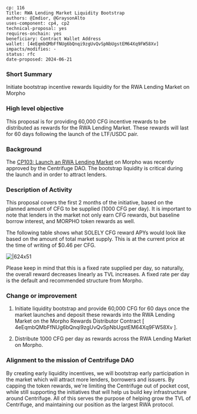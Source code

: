 ```
cp: 116
Title: RWA Lending Market Liquidity Bootstrap
authors: @Imdior, @GraysonAlto
uses-component: cp4, cp2
technical-proposal: yes
requires-onchain: yes
beneficiary: Contract Wallet Address
wallet: [4eEqmbQMbFfNUg6bQnqi9zgUvQvSpNbUgstEM64Xq9FW58Xv]
impacts/modifies: -
status: rfc
date-proposed: 2024-06-21
```

### Short Summary

Initiate bootstrap incentive rewards liquidity for the RWA Lending Market on Morpho

### High level objective

This proposal is for providing 60,000 CFG incentive rewards to be distributed as rewards for the RWA Lending Market. These rewards will last for 60 days following the launch of the LTF/USDC pair.

### Background

The [CP103: Launch an RWA Lending Market](https://github.com/centrifuge/cps/blob/main/cps/CP103/CP103.md) on Morpho was recently approved by the Centrifuge DAO.
The bootstrap liquidity is critical during the launch and in order to attract lenders.

### Description of Activity

This proposal covers the first 2 months of the initiative, based on the planned amount of CFG to be supplied (1000 CFG per day). It is important to note that lenders in the market not only earn CFG rewards, but baseline borrow interest, and MORPHO token rewards as well.

The following table shows what SOLELY CFG reward APYs would look like based on the amount of total market supply. This is at the current price at the time of writing of $0.46 per CFG.

![|624x51](upload://61BpOX6MJz20wUzF2MFCNxTWJ1U.png)

Please keep in mind that this is a fixed rate supplied per day, so naturally, the overall reward decreases linearly as TVL increases. A fixed rate per day is the default and recommended structure from Morpho.

### Change or improvement

1. Initiate liquidity bootstrap and provide 60,000 CFG for 60 days once the market launches and deposit these rewards into the RWA Lending Market on the Morpho Rewards Distributor Contract [ 4eEqmbQMbFfNUg6bQnqi9zgUvQvSpNbUgstEM64Xq9FW58Xv ].

2. Distribute 1000 CFG per day as rewards across the RWA Lending Market on Morpho.

### Alignment to the mission of Centrifuge DAO

By creating early liquidity incentives, we will bootstrap early participation in the market which will attract more lenders, borrowers and issuers. By capping the token rewards, we're limiting the Centrifuge out of pocket cost, while still supporting the initiatives that will help us build key infrastructure around Centrifuge. All of this serves the purpose of helping grow the TVL of Centrifuge, and maintaining our position as the largest RWA protocol.
